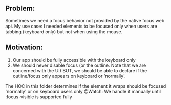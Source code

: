   ## Problem: 
  Sometimes we need a focus behavior not provided by the native focus web api. 
  My use case: 
  I needed elements to be focused only when users are tabbing (keyboard only) but not when using the mouse. 

  ## Motivation:
  1) Our app should be fully accessible with the keyboard only
  2) We should never disable focus (or the outline. Note that we are concerned with the UI) BUT, we should be able to declare if the outline/focus only appears on keyboard or 'normally'.

  The HOC in this folder determines if the element it wraps should be focused 'normally' or on keyboard users only
  @Watch: We handle it manually until :focus-visible is supported fully